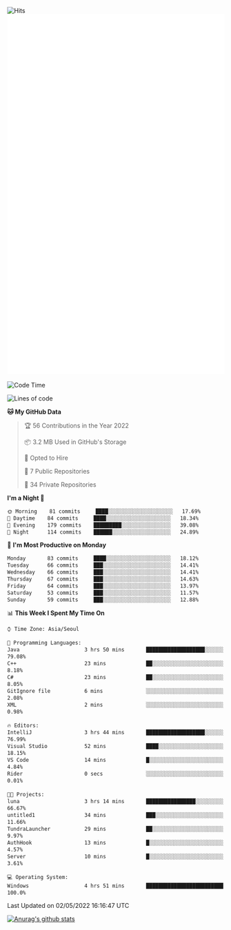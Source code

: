 ![Hits](https://hits.seeyoufarm.com/api/count/incr/badge.svg?url=https%3A%2F%2Fgithub.com%2Fkokose1234&count_bg=%2379C83D&title_bg=%23555555&icon=apple.svg&icon_color=%23E7E7E7&title=hits&edge_flat=false)
<br/>
![Metrics](https://github.com/kokose1234/kokose1234/blob/main/github-metrics.svg)

<!--START_SECTION:waka-->
![Code Time](http://img.shields.io/badge/Code%20Time-630%20hrs%2041%20mins-blue)

![Lines of code](https://img.shields.io/badge/From%20Hello%20World%20I%27ve%20Written-2%20Million%20lines%20of%20code-blue)

**🐱 My GitHub Data** 

> 🏆 56 Contributions in the Year 2022
 > 
> 📦 3.2 MB Used in GitHub's Storage 
 > 
> 💼 Opted to Hire
 > 
> 📜 7 Public Repositories 
 > 
> 🔑 34 Private Repositories  
 > 
**I'm a Night 🦉** 

```text
🌞 Morning    81 commits     ████░░░░░░░░░░░░░░░░░░░░░   17.69% 
🌆 Daytime    84 commits     ████░░░░░░░░░░░░░░░░░░░░░   18.34% 
🌃 Evening    179 commits    █████████░░░░░░░░░░░░░░░░   39.08% 
🌙 Night      114 commits    ██████░░░░░░░░░░░░░░░░░░░   24.89%

```
📅 **I'm Most Productive on Monday** 

```text
Monday       83 commits     ████░░░░░░░░░░░░░░░░░░░░░   18.12% 
Tuesday      66 commits     ███░░░░░░░░░░░░░░░░░░░░░░   14.41% 
Wednesday    66 commits     ███░░░░░░░░░░░░░░░░░░░░░░   14.41% 
Thursday     67 commits     ███░░░░░░░░░░░░░░░░░░░░░░   14.63% 
Friday       64 commits     ███░░░░░░░░░░░░░░░░░░░░░░   13.97% 
Saturday     53 commits     ███░░░░░░░░░░░░░░░░░░░░░░   11.57% 
Sunday       59 commits     ███░░░░░░░░░░░░░░░░░░░░░░   12.88%

```


📊 **This Week I Spent My Time On** 

```text
⌚︎ Time Zone: Asia/Seoul

💬 Programming Languages: 
Java                     3 hrs 50 mins       ███████████████████░░░░░░   79.08% 
C++                      23 mins             ██░░░░░░░░░░░░░░░░░░░░░░░   8.18% 
C#                       23 mins             ██░░░░░░░░░░░░░░░░░░░░░░░   8.05% 
GitIgnore file           6 mins              ░░░░░░░░░░░░░░░░░░░░░░░░░   2.08% 
XML                      2 mins              ░░░░░░░░░░░░░░░░░░░░░░░░░   0.98%

🔥 Editors: 
IntelliJ                 3 hrs 44 mins       ███████████████████░░░░░░   76.99% 
Visual Studio            52 mins             ████░░░░░░░░░░░░░░░░░░░░░   18.15% 
VS Code                  14 mins             █░░░░░░░░░░░░░░░░░░░░░░░░   4.84% 
Rider                    0 secs              ░░░░░░░░░░░░░░░░░░░░░░░░░   0.01%

🐱‍💻 Projects: 
luna                     3 hrs 14 mins       ████████████████░░░░░░░░░   66.67% 
untitled1                34 mins             ███░░░░░░░░░░░░░░░░░░░░░░   11.66% 
TundraLauncher           29 mins             ██░░░░░░░░░░░░░░░░░░░░░░░   9.97% 
AuthHook                 13 mins             █░░░░░░░░░░░░░░░░░░░░░░░░   4.57% 
Server                   10 mins             █░░░░░░░░░░░░░░░░░░░░░░░░   3.61%

💻 Operating System: 
Windows                  4 hrs 51 mins       █████████████████████████   100.0%

```


 Last Updated on 02/05/2022 16:16:47 UTC
<!--END_SECTION:waka-->

[![Anurag's github stats](https://github-readme-stats.vercel.app/api?username=kokose1234&theme=dracula)](https://github.com/anuraghazra/github-readme-stats)



	
